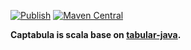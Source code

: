 [![Publish](https://github.com/hanabix/captabula/actions/workflows/sbt-release.yml/badge.svg)](https://github.com/hanabix/captabula/actions/workflows/sbt-release.yml) [![Maven Central](https://img.shields.io/maven-central/v/com.github.zhongl/captabula_2.13)](https://search.maven.org/artifact/com.github.zhongl/captabula_2.13)

**Captabula is scala base on [tabular-java](https://github.com/tabulapdf/tabula-java).**